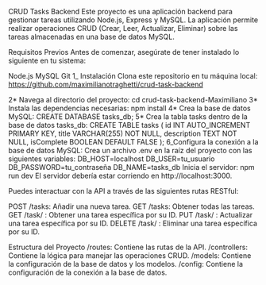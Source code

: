 CRUD Tasks Backend
Este proyecto es una aplicación backend para gestionar tareas utilizando Node.js, Express y MySQL. La aplicación permite realizar operaciones CRUD (Crear, Leer, Actualizar, Eliminar) sobre las tareas almacenadas en una base de datos MySQL.

Requisitos Previos
Antes de comenzar, asegúrate de tener instalado lo siguiente en tu sistema:

Node.js
MySQL
Git
1\_ Instalación
Clona este repositorio en tu máquina local: https://github.com/maximilianotraghetti/crud-task-backend

2* Navega al directorio del proyecto:
cd crud-task-backend-Maximiliano
3* Instala las dependencias necesarias:
npm install
4* Crea la base de datos MySQL:
CREATE DATABASE tasks_db;
5* Crea la tabla tasks dentro de la base de datos tasks_db:
CREATE TABLE tasks (
id INT AUTO_INCREMENT PRIMARY KEY,
title VARCHAR(255) NOT NULL,
description TEXT NOT NULL,
isComplete BOOLEAN DEFAULT FALSE
);
6_Configura la conexión a la base de datos MySQL:
Crea un archivo .env en la raíz del proyecto con las siguientes variables:
DB_HOST=localhost
DB_USER=tu_usuario
DB_PASSWORD=tu_contraseña
DB_NAME=tasks_db
Inicia el servidor:
npm run dev
El servidor debería estar corriendo en http://localhost:3000.

Puedes interactuar con la API a través de las siguientes rutas RESTful:

POST /tasks: Añadir una nueva tarea.
GET /tasks: Obtener todas las tareas.
GET /task/
: Obtener una tarea específica por su ID.
PUT /task/
: Actualizar una tarea específica por su ID.
DELETE /task/
: Eliminar una tarea específica por su ID.

Estructura del Proyecto
/routes: Contiene las rutas de la API.
/controllers: Contiene la lógica para manejar las operaciones CRUD.
/models: Contiene la configuración de la base de datos y los modelos.
/config: Contiene la configuración de la conexión a la base de datos.
